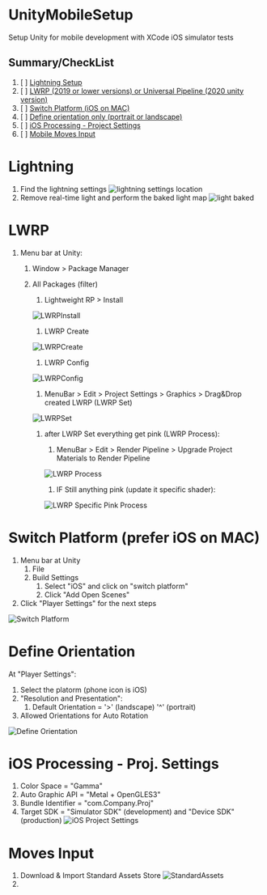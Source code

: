 # UnityMobileSetup
Setup Unity for mobile development with XCode iOS simulator tests

## Summary/CheckList

1. [ ] [Lightning Setup](#lightning)
1. [ ] [LWRP (2019 or lower versions) or Universal Pipeline (2020 unity version)](#lwrp)
1. [ ] [Switch Platform (iOS on MAC)](#summarychecklist)
1. [ ] [Define orientation only (portrait or landscape)](#define-orientation)
1. [ ] [iOS Processing - Project Settings](#ios-processing---proj-settings)
1. [ ] [Mobile Moves Input](#moves-input)


# Lightning

1. Find the lightning settings
![lightning settings location](https://user-images.githubusercontent.com/3121488/69915818-0bf8da80-1432-11ea-9308-eafe9a42706d.png)
1. Remove real-time light and perform the baked light map
![light baked](https://user-images.githubusercontent.com/3121488/69917234-76b21200-1442-11ea-9193-57a63d6f2f32.png)


# LWRP

1. Menu bar at Unity:
    1. Window > Package Manager
      1. All Packages (filter)
          1. Lightweight RP > Install
          
          ![LWRPInstall](https://user-images.githubusercontent.com/3121488/69914293-502faf00-1421-11ea-9968-a23e124b88df.png)
          
          1. LWRP Create
          
          ![LWRPCreate](https://user-images.githubusercontent.com/3121488/69914417-ed3f1780-1422-11ea-812d-76eccdd6da7f.png)
          
          1. LWRP Config
          
          ![LWRPConfig](https://user-images.githubusercontent.com/3121488/69914438-24adc400-1423-11ea-89be-6e13ee3c7c54.png)

          1. MenuBar > Edit > Project Settings > Graphics > Drag&Drop created LWRP (LWRP Set)
          
          ![LWRPSet](https://user-images.githubusercontent.com/3121488/69914473-b9182680-1423-11ea-8909-9587be8c5b75.png)
          
          1. after LWRP Set everything get pink (LWRP Process):
              
              1. MenuBar > Edit > Render Pipeline > Upgrade Project Materials to Render Pipeline
              
              ![LWRP Process](https://user-images.githubusercontent.com/3121488/69914575-a18d6d80-1424-11ea-841c-89e3ea135e8a.png)
              
              1. IF Still anything pink (update it specific shader):
              
              ![LWRP Specific Pink Process](https://user-images.githubusercontent.com/3121488/69915424-70fe0180-142d-11ea-9258-440606d8fc09.png)



# Switch Platform (prefer iOS on MAC)

1. Menu bar at Unity
    1. File
    1. Build Settings
        1. Select "iOS" and click on "switch platform"
        1. Click "Add Open Scenes"
1. Click "Player Settings" for the next steps

![Switch Platform](https://user-images.githubusercontent.com/3121488/69901430-3712f980-1360-11ea-8ac2-2888c34bf4b0.png)

# Define Orientation
At "Player Settings":
1. Select the platorm (phone icon is iOS)
  1. "Resolution and Presentation":
      1. Default Orientation = '>' (landscape) '^' (portrait)
  1. Allowed Orientations for Auto Rotation

![Define Orientation](https://user-images.githubusercontent.com/3121488/69913873-3f306f00-141c-11ea-81aa-449124183ad0.png)

# iOS Processing - Proj. Settings
1. Color Space = "Gamma"
1. Auto Graphic API = "Metal + OpenGLES3"
1. Bundle Identifier = "com.Company.Proj"
1. Target SDK = "Simulator SDK" (development) and "Device SDK" (production)
![iOS Project Settings](https://user-images.githubusercontent.com/3121488/70115529-c2c9a600-163e-11ea-83c2-0a58fc085bda.png)

# Moves Input

1. Download & Import Standard Assets Store
![StandardAssets](https://user-images.githubusercontent.com/3121488/70116595-f0641e80-1641-11ea-9029-a7140b24577a.png)
1. 
